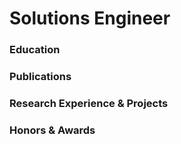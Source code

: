 # Solutions Engineer

### Education

### Publications

### Research Experience & Projects

### Honors & Awards
